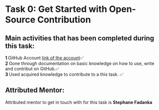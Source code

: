 # Task 0: Get Started with Open-Source Contribution



## Main activities that has been completed during this task: 
<b>1 </b> GitHub Account [link of the account](https://github.com/AntimaDwivedi):white_check_mark:<br>
<b>2 </b> Gone through documentation on basic knowledge on how to use, write and contribut on GitHub.:white_check_mark:<br>
<b>3 </b> Used acquired knowledge to contribute to a this task. :white_check_mark:<br>


## Attributed Mentor:
Attributed mentor to get in touch with for this task is **Stephane Fadanka**
